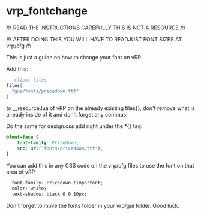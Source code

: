 # vrp_fontchange

/!\ READ THE INSTRUCTIONS CAREFULLY THIS IS NOT A RESOURCE /!\

/!\ AFTER DOING THIS YOU WILL HAVE TO READJUST FONT SIZES AT vrp/cfg /!\

This is just a guide on how to change your font on vRP.

Add this:
```lua
-- client files
files{
  "gui/fonts/pricedown.ttf"
}
```
to __resource.lua of vRP on the already existing files{}, don't remove what is already inside of it and don't forget any commas!

Do the same for design.css add right under the *{} tag:
```css
@font-face {
    font-family: Pricedown;
    src: url('fonts/pricedown.ttf');
}
```

You can add this in any CSS code on the vrp/cfg files to use the font on that area of vRP
```css
  font-family: Pricedown !important;
  color: white;
  text-shadow: black 0 0 10px;
``` 

Don't forget to move the fonts folder in your vrp/gui folder.
Good luck.
